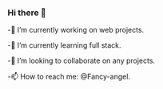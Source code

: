### Hi there 👋

-🔭 I’m currently working on web projects.

-🌱 I’m currently learning full stack.

-👯 I’m looking to collaborate on any projects.

-📫 How to reach me: @Fancy-angel.
